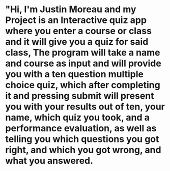 # "Hi, I'm Justin Moreau and my Project is an Interactive quiz app where you enter a course or class and it will give you a quiz for said class, The program will take a name and course as input and will provide you with a ten question multiple choice quiz, which after completing it and pressing submit will present you with your results out of ten, your name, which quiz you took, and a performance evaluation, as well as telling you which questions you got right, and which you got wrong, and what you answered.
